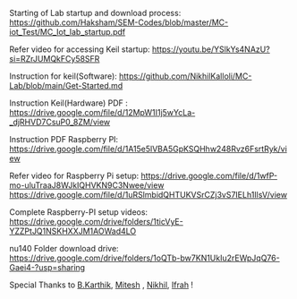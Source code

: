 Starting of Lab startup and download process: https://github.com/Haksham/SEM-Codes/blob/master/MC-iot_Test/MC_Iot_lab_startup.pdf

Refer video for accessing Keil startup: https://youtu.be/YSlkYs4NAzU?si=RZrJUMQkFCy58SFR

Instruction for keil(Software): https://github.com/NikhilKalloli/MC-Lab/blob/main/Get-Started.md

Instruction Keil(Hardware) PDF : https://drive.google.com/file/d/12MpW1I1j5wYcLa-_djRHVD7CsuP0_8ZM/view

Instruction PDF Raspberry PI: https://drive.google.com/file/d/1A15e5lVBA5GpKSQHhw248Rvz6FsrtRyk/view

Refer video for Raspberry Pi setup: https://drive.google.com/file/d/1wfP-mo-uluTraaJ8WJkIQHVKN9C3Nwee/view
https://drive.google.com/file/d/1uRSlmbidQHTUKVSrCZj3vS7IELh1IlsV/view

Complete Raspberry-PI setup videos: https://drive.google.com/drive/folders/1ticVyE-YZZPtJQ1NSKHXXJM1AOWad4LO

nu140 Folder download drive: https://drive.google.com/drive/folders/1oQTb-bw7KN1UkIu2rEWpJqQ76-Gaei4-?usp=sharing

Special Thanks to [B.Karthik](https://github.com/BKarthik7), [Mitesh](https://github.com/MiteshJain8) , [Nikhil](https://github.com/NikhilKalloli), [Ifrah](https://github.com/ifrahnz26) !
